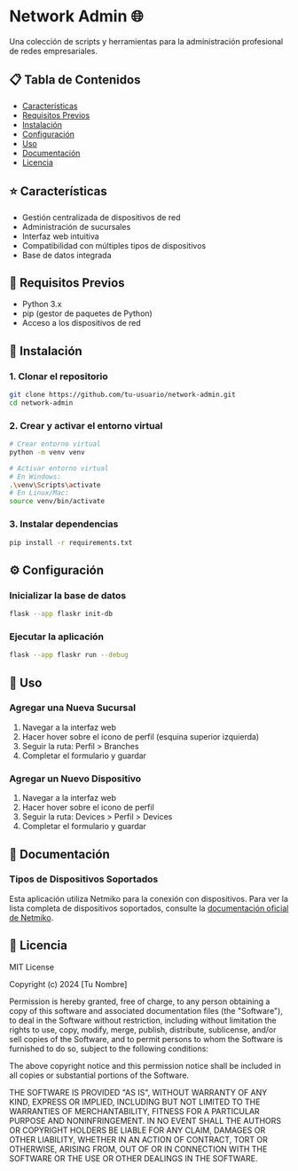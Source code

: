 # Network Admin 🌐

Una colección de scripts y herramientas para la administración profesional de redes empresariales.

## 📋 Tabla de Contenidos
- [Características](#características)
- [Requisitos Previos](#requisitos-previos)
- [Instalación](#instalación)
- [Configuración](#configuración)
- [Uso](#uso)
- [Documentación](#documentación)
- [Licencia](#licencia)

## ⭐ Características
- Gestión centralizada de dispositivos de red
- Administración de sucursales
- Interfaz web intuitiva
- Compatibilidad con múltiples tipos de dispositivos
- Base de datos integrada

## 🔧 Requisitos Previos
- Python 3.x
- pip (gestor de paquetes de Python)
- Acceso a los dispositivos de red

## 🚀 Instalación

### 1. Clonar el repositorio
```bash
git clone https://github.com/tu-usuario/network-admin.git
cd network-admin
```

### 2. Crear y activar el entorno virtual
```bash
# Crear entorno virtual
python -m venv venv

# Activar entorno virtual
# En Windows:
.\venv\Scripts\activate
# En Linux/Mac:
source venv/bin/activate
```

### 3. Instalar dependencias
```bash
pip install -r requirements.txt
```

## ⚙️ Configuración

### Inicializar la base de datos
```bash
flask --app flaskr init-db
```

### Ejecutar la aplicación
```bash
flask --app flaskr run --debug
```

## 📱 Uso

### Agregar una Nueva Sucursal
1. Navegar a la interfaz web
2. Hacer hover sobre el icono de perfil (esquina superior izquierda)
3. Seguir la ruta: Perfil > Branches
4. Completar el formulario y guardar

### Agregar un Nuevo Dispositivo
1. Navegar a la interfaz web
2. Hacer hover sobre el icono de perfil
3. Seguir la ruta: Devices > Perfil > Devices
4. Completar el formulario y guardar

## 📖 Documentación

### Tipos de Dispositivos Soportados
Esta aplicación utiliza Netmiko para la conexión con dispositivos. Para ver la lista completa de dispositivos soportados, consulte la [documentación oficial de Netmiko](https://github.com/ktbyers/netmiko).

## 📄 Licencia

MIT License

Copyright (c) 2024 [Tu Nombre]

Permission is hereby granted, free of charge, to any person obtaining a copy
of this software and associated documentation files (the "Software"), to deal
in the Software without restriction, including without limitation the rights
to use, copy, modify, merge, publish, distribute, sublicense, and/or sell
copies of the Software, and to permit persons to whom the Software is
furnished to do so, subject to the following conditions:

The above copyright notice and this permission notice shall be included in all
copies or substantial portions of the Software.

THE SOFTWARE IS PROVIDED "AS IS", WITHOUT WARRANTY OF ANY KIND, EXPRESS OR
IMPLIED, INCLUDING BUT NOT LIMITED TO THE WARRANTIES OF MERCHANTABILITY,
FITNESS FOR A PARTICULAR PURPOSE AND NONINFRINGEMENT. IN NO EVENT SHALL THE
AUTHORS OR COPYRIGHT HOLDERS BE LIABLE FOR ANY CLAIM, DAMAGES OR OTHER
LIABILITY, WHETHER IN AN ACTION OF CONTRACT, TORT OR OTHERWISE, ARISING FROM,
OUT OF OR IN CONNECTION WITH THE SOFTWARE OR THE USE OR OTHER DEALINGS IN THE
SOFTWARE.
